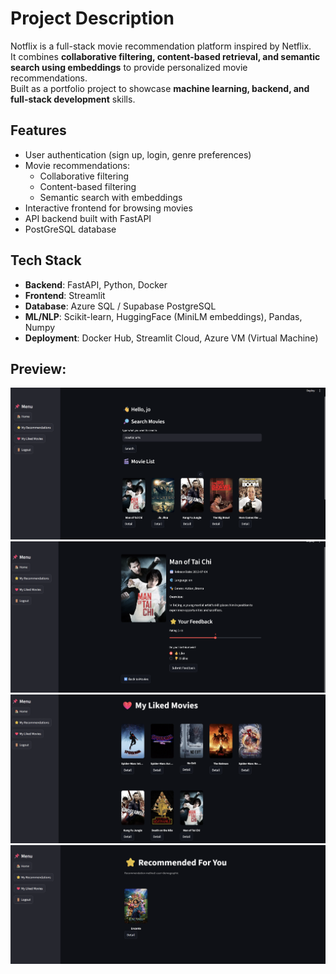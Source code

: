 # Project Description

Notflix is a full-stack movie recommendation platform inspired by Netflix.  
It combines **collaborative filtering, content-based retrieval, and semantic search using embeddings** to provide personalized movie recommendations.  
Built as a portfolio project to showcase **machine learning, backend, and full-stack development** skills.

## Features
- User authentication (sign up, login, genre preferences)
- Movie recommendations:
  - Collaborative filtering
  - Content-based filtering
  - Semantic search with embeddings
- Interactive frontend for browsing movies
- API backend built with FastAPI
- PostGreSQL database

## Tech Stack
- **Backend**: FastAPI, Python, Docker
- **Frontend**: Streamlit
- **Database**: Azure SQL / Supabase PostgreSQL
- **ML/NLP**: Scikit-learn, HuggingFace (MiniLM embeddings), Pandas, Numpy
- **Deployment**: Docker Hub, Streamlit Cloud, Azure VM (Virtual Machine)

## Preview:
![Notflix Preview](/assets/Notflix1.png)
![Notflix Preview](/assets/Notflix2.png)
![Notflix Preview](/assets/Notflix3.png)
![Notflix Preview](/assets/Notflix4.png)
